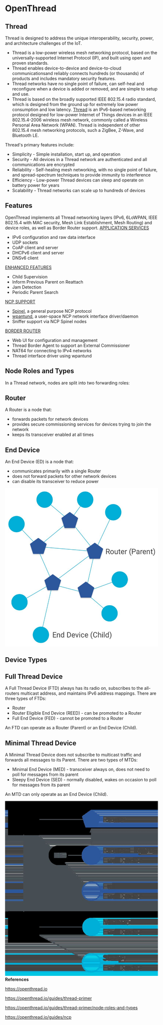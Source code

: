 # OpenThread

## Thread

Thread is designed to address the unique interoperability, security, power, and architecture challenges of the IoT.

- Thread is a low-power wireless mesh networking protocol, based on the universally-supported Internet Protocol (IP), and built using open and proven standards.
- Thread enables device-to-device and device-to-cloud communicationsand reliably connects hundreds (or thousands) of products and includes mandatory security features.
- Thread networks have no single point of failure, can self-heal and reconfigure when a device is added or removed, and are simple to setup and use.
- Thread is based on the broadly supported IEEE 802.15.4 radio standard, which is designed from the ground up for extremely low power consumption and low latency.
[Thread](http://threadgroup.org/) is an IPv6-based networking protocol designed for low-power Internet of Things devices in an IEEE 802.15.4-2006 wireless mesh network, commonly called a Wireless Personal Area Network (WPAN). Thread is independent of other 802.15.4 mesh networking protocols, such a ZigBee, Z-Wave, and Bluetooth LE.

Thread's primary features include:

- Simplicity - Simple installation, start up, and operation
- Security - All devices in a Thread network are authenticated and all communications are encrypted
- Reliability - Self-healing mesh networking, with no single point of failure, and spread-spectrum techniques to provide immunity to interference
- Efficiency - Low-power Thread devices can sleep and operate on battery power for years
- Scalability - Thread networks can scale up to hundreds of devices

## Features

OpenThread implements all Thread networking layers (IPv6, 6LoWPAN, IEEE 802.15.4 with MAC security, Mesh Link Establishment, Mesh Routing) and device roles, as well as Border Router support.
[APPLICATION SERVICES](https://openthread.io/reference/)

- IPv6 configuration and raw data interface
- UDP sockets
- CoAP client and server
- DHCPv6 client and server
- DNSv6 client

[ENHANCED FEATURES](https://openthread.io/guides/build)

- Child Supervision
- Inform Previous Parent on Reattach
- Jam Detection
- Periodic Parent Search

[NCP SUPPORT](https://openthread.io/guides/ncp/)

- [Spinel](https://github.com/openthread/openthread/tree/master/src/ncp), a general purpose NCP protocol
- [wpantund](https://github.com/openthread/wpantund), a user-space NCP network interface driver/daemon
- Sniffer support via NCP Spinel nodes

[BORDER ROUTER](https://openthread.io/guides/border-router)

- Web UI for configuration and management
- Thread Border Agent to support an External Commissioner
- NAT64 for connecting to IPv4 networks
- Thread interface driver using wpantund

## Node Roles and Types

In a Thread network, nodes are split into two forwarding roles:

## Router

A Router is a node that:

- forwards packets for network devices
- provides secure commissioning services for devices trying to join the network
- keeps its transceiver enabled at all times

## End Device

An End Device (ED) is a node that:

- communicates primarily with a single Router
- does not forward packets for other network devices
- can disable its transceiver to reduce power

![image](../../media/OpenThread-image1.jpg)

## Device Types

## Full Thread Device

A Full Thread Device (FTD) always has its radio on, subscribes to the all-routers multicast address, and maintains IPv6 address mappings. There are three types of FTDs:

- Router
- Router Eligible End Device (REED) - can be promoted to a Router
- Full End Device (FED) - cannot be promoted to a Router

An FTD can operate as a Router (Parent) or an End Device (Child).

## Minimal Thread Device

A Minimal Thread Device does not subscribe to multicast traffic and forwards all messages to its Parent. There are two types of MTDs:

- Minimal End Device (MED) - transceiver always on, does not need to poll for messages from its parent
- Sleepy End Device (SED) - normally disabled, wakes on occasion to poll for messages from its parent

An MTD can only operate as an End Device (Child).

![image](../../media/OpenThread-image2.jpg)**References**

<https://openthread.io>

<https://openthread.io/guides/thread-primer>

<https://openthread.io/guides/thread-primer/node-roles-and-types>

<https://openthread.io/guides/ncp>

